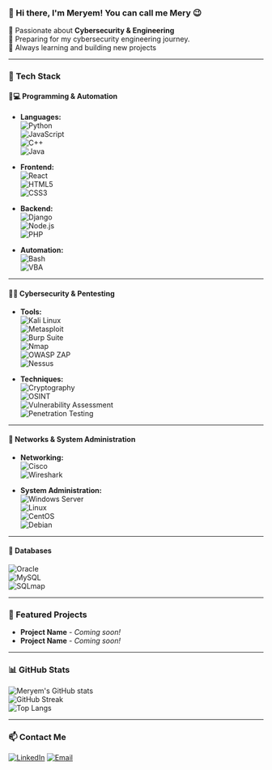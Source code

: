 ### 👋 Hi there, I'm Meryem! You can call me Mery 😉  

🔹 Passionate about **Cybersecurity & Engineering**  
🔹 Preparing for my cybersecurity engineering journey.  
🔹 Always learning and building new projects  

---

### 🚀 Tech Stack  

#### 🔹💻 **Programming & Automation**  
- **Languages:**  
  ![Python](https://img.shields.io/badge/Python-3776AB?style=for-the-badge&logo=python&logoColor=white)  
  ![JavaScript](https://img.shields.io/badge/JavaScript-F7DF1E?style=for-the-badge&logo=javascript&logoColor=black)  
  ![C++](https://img.shields.io/badge/C++-00599C?style=for-the-badge&logo=cplusplus&logoColor=white)  
  ![Java](https://img.shields.io/badge/Java-007396?style=for-the-badge&logo=java&logoColor=white)  

- **Frontend:**  
  ![React](https://img.shields.io/badge/React-61DAFB?style=for-the-badge&logo=react&logoColor=black)  
  ![HTML5](https://img.shields.io/badge/HTML5-E34F26?style=for-the-badge&logo=html5&logoColor=white)  
  ![CSS3](https://img.shields.io/badge/CSS3-1572B6?style=for-the-badge&logo=css3&logoColor=white)  

- **Backend:**  
  ![Django](https://img.shields.io/badge/Django-092E20?style=for-the-badge&logo=django&logoColor=white)  
  ![Node.js](https://img.shields.io/badge/Node.js-43853D?style=for-the-badge&logo=node.js&logoColor=white)  
  ![PHP](https://img.shields.io/badge/PHP-777BB4?style=for-the-badge&logo=php&logoColor=white)  

- **Automation:**  
  ![Bash](https://img.shields.io/badge/Bash-4EAA25?style=for-the-badge&logo=gnu-bash&logoColor=white)  
  ![VBA](https://img.shields.io/badge/VBA-217346?style=for-the-badge&logo=microsoft-excel&logoColor=white)  

---

#### 🔹🔐 **Cybersecurity & Pentesting**  
- **Tools:**  
  ![Kali Linux](https://img.shields.io/badge/Kali_Linux-557C94?style=for-the-badge&logo=kali-linux&logoColor=white)  
  ![Metasploit](https://img.shields.io/badge/Metasploit-000000?style=for-the-badge&logo=metasploit&logoColor=white)  
  ![Burp Suite](https://img.shields.io/badge/Burp_Suite-FF813F?style=for-the-badge&logo=burpsuite&logoColor=white)  
  ![Nmap](https://img.shields.io/badge/Nmap-1E90FF?style=for-the-badge&logo=nmap&logoColor=white)  
  ![OWASP ZAP](https://img.shields.io/badge/OWASP_ZAP-000000?style=for-the-badge&logo=owasp&logoColor=white)  
  ![Nessus](https://img.shields.io/badge/Nessus-00A8E1?style=for-the-badge&logo=tenable&logoColor=white)  

- **Techniques:**  
  ![Cryptography](https://img.shields.io/badge/Cryptography-FF9900?style=for-the-badge)  
  ![OSINT](https://img.shields.io/badge/OSINT-008000?style=for-the-badge)  
  ![Vulnerability Assessment](https://img.shields.io/badge/Vulnerability_Assessment-8A2BE2?style=for-the-badge)  
  ![Penetration Testing](https://img.shields.io/badge/Penetration_Testing-DC143C?style=for-the-badge)  

---

#### 🔹 **Networks & System Administration**  
- **Networking:**  
  ![Cisco](https://img.shields.io/badge/Cisco-1BA0D7?style=for-the-badge&logo=cisco&logoColor=white)  
  ![Wireshark](https://img.shields.io/badge/Wireshark-1679A7?style=for-the-badge&logo=wireshark&logoColor=white)  

- **System Administration:**  
  ![Windows Server](https://img.shields.io/badge/Windows_Server-0078D6?style=for-the-badge&logo=windows&logoColor=white)  
  ![Linux](https://img.shields.io/badge/Linux-FCC624?style=for-the-badge&logo=linux&logoColor=black)  
  ![CentOS](https://img.shields.io/badge/CentOS-262577?style=for-the-badge&logo=centos&logoColor=white)  
  ![Debian](https://img.shields.io/badge/Debian-A81D33?style=for-the-badge&logo=debian&logoColor=white)  

---

#### 🔹 **Databases**    
  ![Oracle](https://img.shields.io/badge/Oracle_DB-F80000?style=for-the-badge&logo=oracle&logoColor=white)  
  ![MySQL](https://img.shields.io/badge/MySQL-4479A1?style=for-the-badge&logo=mysql&logoColor=white)  
  ![SQLmap](https://img.shields.io/badge/SQLmap-000000?style=for-the-badge&logo=database&logoColor=white)  

---
### 🌟 Featured Projects  
- **Project Name** - *Coming soon!*  
- **Project Name** - *Coming soon!*  

---
### 📊 GitHub Stats  
![Meryem's GitHub stats](https://github-readme-stats.vercel.app/api?username=mery-mar&show_icons=true&theme=radical)  
![GitHub Streak](https://github-readme-streak-stats.herokuapp.com/?user=mery-mar&theme=radical)  
![Top Langs](https://github-readme-stats.vercel.app/api/top-langs/?username=mery-mar&layout=compact&theme=radical)

---

### 📫 Contact Me  
[![LinkedIn](https://img.shields.io/badge/LinkedIn-Connect-blue?style=flat&logo=linkedin)](https://www.linkedin.com/in/meryem-marzouk-66018a25b/)
[![Email](https://img.shields.io/badge/Email-Contact-orange?style=flat&logo=gmail)](mailto:marzoukmeryem.prof@gmail.com)  
